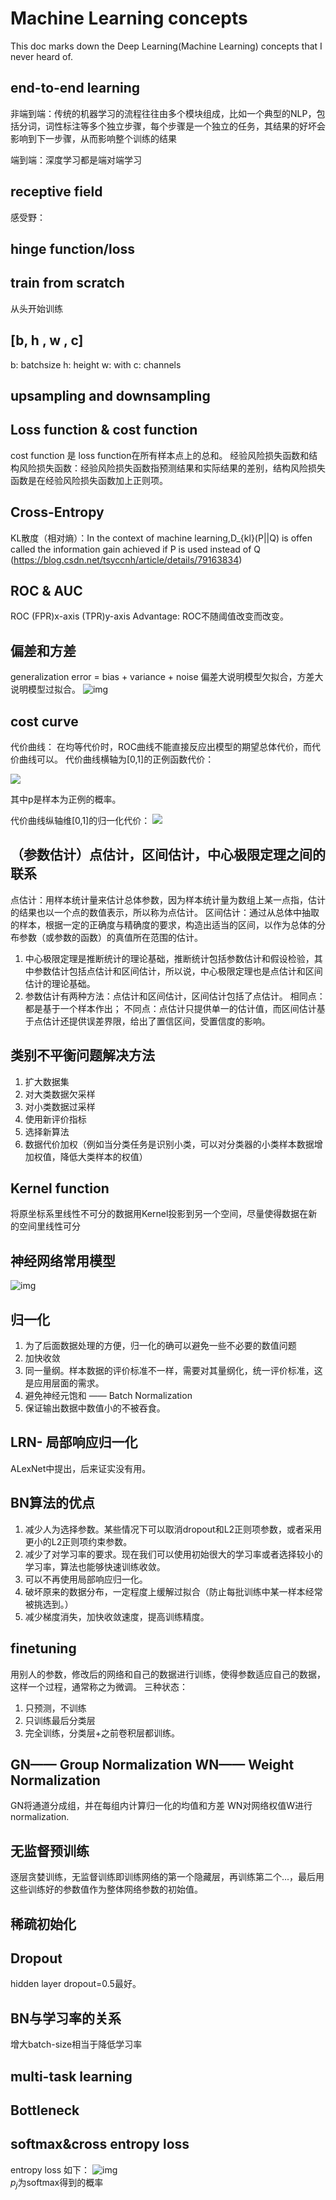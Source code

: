 # Machine Learning concepts
This doc marks down the Deep Learning(Machine Learning) concepts that I never heard of. 

## end-to-end learning
非端到端：传统的机器学习的流程往往由多个模块组成，比如一个典型的NLP，包括分词，词性标注等多个独立步骤，每个步骤是一个独立的任务，其结果的好坏会影响到下一步骤，从而影响整个训练的结果

端到端：深度学习都是端对端学习


## receptive field
感受野：

## hinge function/loss

## train from scratch
从头开始训练

## [b, h , w , c]
b: batchsize
h: height
w: with
c: channels

## upsampling and downsampling

## Loss function & cost function
cost function 是 loss function在所有样本点上的总和。
经验风险损失函数和结构风险损失函数：经验风险损失函数指预测结果和实际结果的差别，结构风险损失函数是在经验风险损失函数加上正则项。


## Cross-Entropy
KL散度（相对熵）：In the context of machine learning,D_{kl}(P||Q) is offen called the information gain achieved if P is used instead of Q
(https://blog.csdn.net/tsyccnh/article/details/79163834)

## ROC & AUC
ROC (FPR)x-axis (TPR)y-axis
Advantage: ROC不随阈值改变而改变。 

## 偏差和方差
generalization error = bias + variance + noise
偏差大说明模型欠拟合，方差大说明模型过拟合。
![img](img/readme/bias&variance.png)

## cost curve
代价曲线：
在均等代价时，ROC曲线不能直接反应出模型的期望总体代价，而代价曲线可以。
代价曲线横轴为[0,1]的正例函数代价：

<img src="http://latex.codecogs.com/gif.latex?P(+)Cost=\frac{p\*Cost_{01}}{p\*Cost_{01}+(1-p)\*Cost_{10}}" />


其中p是样本为正例的概率。

代价曲线纵轴维[0,1]的归一化代价：
<img src="http://latex.codecogs.com/gif.latex?Cost_{norm}=\frac{FNR*p*Cost_{01}+FNR*(1-p)*Cost_{10}}{p*Cost_{01}+(1-p)*Cost_{10}}" />

## （参数估计）点估计，区间估计，中心极限定理之间的联系
点估计：用样本统计量来估计总体参数，因为样本统计量为数组上某一点指，估计的结果也以一个点的数值表示，所以称为点估计。
区间估计：通过从总体中抽取的样本，根据一定的正确度与精确度的要求，构造出适当的区间，以作为总体的分布参数（或参数的函数）的真值所在范围的估计。
1. 中心极限定理是推断统计的理论基础，推断统计包括参数估计和假设检验，其中参数估计包括点估计和区间估计，所以说，中心极限定理也是点估计和区间估计的理论基础。
2. 参数估计有两种方法：点估计和区间估计，区间估计包括了点估计。
相同点：都是基于一个样本作出；
不同点：点估计只提供单一的估计值，而区间估计基于点估计还提供误差界限，给出了置信区间，受置信度的影响。


## 类别不平衡问题解决方法
1. 扩大数据集
2. 对大类数据欠采样
3. 对小类数据过采样
4. 使用新评价指标
5. 选择新算法
6. 数据代价加权（例如当分类任务是识别小类，可以对分类器的小类样本数据增加权值，降低大类样本的权值）

## Kernel function 
将原坐标系里线性不可分的数据用Kernel投影到另一个空间，尽量使得数据在新的空间里线性可分


## 神经网络常用模型
![img](img/readme/neuralnetwork.jpg)

## 归一化
1. 为了后面数据处理的方便，归一化的确可以避免一些不必要的数值问题
2. 加快收敛
3. 同一量纲。样本数据的评价标准不一样，需要对其量纲化，统一评价标准，这是应用层面的需求。
4. 避免神经元饱和 —— Batch Normalization
5. 保证输出数据中数值小的不被吞食。

## LRN- 局部响应归一化
ALexNet中提出，后来证实没有用。

## BN算法的优点
1. 减少人为选择参数。某些情况下可以取消dropout和L2正则项参数，或者采用更小的L2正则项约束参数。
2. 减少了对学习率的要求。现在我们可以使用初始很大的学习率或者选择较小的学习率，算法也能够快速训练收敛。
3. 可以不再使用局部响应归一化。
4. 破坏原来的数据分布，一定程度上缓解过拟合（防止每批训练中某一样本经常被挑选到。）
5. 减少梯度消失，加快收敛速度，提高训练精度。

## finetuning
用别人的参数，修改后的网络和自己的数据进行训练，使得参数适应自己的数据，这样一个过程，通常称之为微调。
三种状态：
1. 只预测，不训练
2. 只训练最后分类层
3. 完全训练，分类层+之前卷积层都训练。

## GN—— Group Normalization WN—— Weight Normalization
GN将通道分成组，并在每组内计算归一化的均值和方差
WN对网络权值W进行normalization.

## 无监督预训练
逐层贪婪训练，无监督训练即训练网络的第一个隐藏层，再训练第二个...，最后用这些训练好的参数值作为整体网络参数的初始值。

## 稀疏初始化

## Dropout
hidden layer dropout=0.5最好。

## BN与学习率的关系
增大batch-size相当于降低学习率

## multi-task learning

## Bottleneck

## softmax&cross entropy loss
entropy loss 如下：
![img](softmax.jpg)  
$p_j$为softmax得到的概率